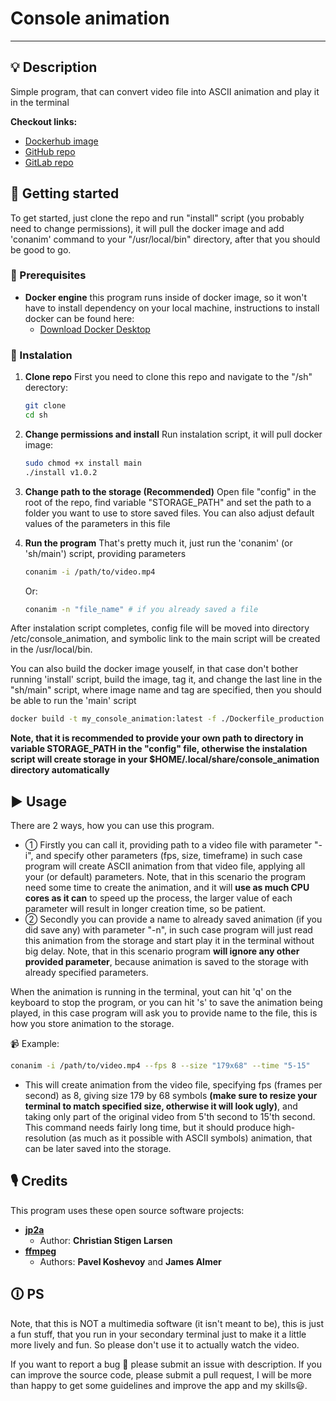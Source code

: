# Console animation

---

## 💡 Description

Simple program, that can convert video file into ASCII animation and play it in the terminal

**Checkout links:**
* [Dockerhub image](https://hub.docker.com/repository/docker/maksimphono/console_animation/general)
* [GitHub repo](https://github.com/maksimphono/console_animation)
* [GitLab repo](https://gitlab.com/maksimphono/console_video)

## 🚀 Getting started

To get started, just clone the repo and run "install" script (you probably need to change permissions), it will pull the docker image and add 'conanim' command to your "/usr/local/bin" directory, after that you should be good to go.

### 🧰 Prerequisites
* **Docker engine** this program runs inside of docker image, so it won't have to install dependency on your local machine, instructions to install docker can be found here:
    * [Download Docker Desktop](https://www.docker.com/products/docker-desktop)

### 🔨 Instalation
1. **Clone repo** First you need to clone this repo and navigate to the "/sh" derectory:
    ```bash
    git clone 
    cd sh
    ```
2. **Change permissions and install** Run instalation script, it will pull docker image:
    ```bash
    sudo chmod +x install main
    ./install v1.0.2
    ```

3. **Change path to the storage (Recommended)** Open file "config" in the root of the repo, find variable "STORAGE_PATH" and set the path to a folder you want to use to store saved files. You can also adjust default values of the parameters in this file

4. **Run the program** That's pretty much it, just run the 'conanim' (or 'sh/main') script, providing parameters
    ```bash
    conanim -i /path/to/video.mp4
    ```
    Or:
    ```bash
    conanim -n "file_name" # if you already saved a file
    ```

After instalation script completes, config file will be moved into directory /etc/console_animation, and symbolic link to the main script will be created in the /usr/local/bin.

You can also build the docker image youself, in that case don't bother running 'install' script, build the image, tag it, and change the last line in the "sh/main" script, where image name and tag are specified, then you should be able to run the 'main' script
```bash
docker build -t my_console_animation:latest -f ./Dockerfile_production .
```

**Note, that it is recommended to provide your own path to directory in variable STORAGE_PATH in the "config" file, otherwise the instalation script will create storage in your $HOME/.local/share/console_animation directory automatically**

## ▶️ Usage
There are 2 ways, how you can use this program. 
- ① Firstly you can call it, providing path to a video file with parameter "-i", and specify other parameters (fps, size, timeframe) in such case program will create ASCII animation from that video file, applying all your (or default) parameters. Note, that in this scenario the program need some time to create the animation, and it will **use as much CPU cores as it can** to speed up the process, the larger value of each parameter will result in longer creation time, so be patient. 
- ② Secondly you can provide a name to already saved animation (if you did save any) with parameter "-n", in such case program will just read this animation from the storage and start play it in the terminal without big delay. Note, that in this scenario program **will ignore any other provided parameter**, because animation is saved to the storage with already specified parameters.

When the animation is running in the terminal, yout can hit 'q' on the keyboard to stop the program, or you can hit 's' to save the animation being played, in this case program will ask you to provide name to the file, this is how you store animation to the storage.

📹 Example:
```bash
conanim -i /path/to/video.mp4 --fps 8 --size "179x68" --time "5-15"
```
* This will create animation from the video file, specifying fps (frames per second) as 8, giving size 179 by 68 symbols **(make sure to resize your terminal to match specified size, otherwise it will look ugly)**, and taking only part of the original video from 5'th second to 15'th second. This command needs fairly long time, but it should produce high-resolution (as much as it possible with ASCII symbols) animation, that can be later saved into the storage.

## 🎙️ Credits
This program uses these open source software projects:
- **[jp2a](https://github.com/cslarsen/jp2a)**
    - Author: **Christian Stigen Larsen**
- **[ffmpeg](https://github.com/FFmpeg/FFmpeg)**
    - Authors: **Pavel Koshevoy** and **James Almer**

## 🛈 PS
Note, that this is NOT a multimedia software (it isn't meant to be), this is just a fun stuff, that you run in your secondary terminal just to make it a little more lively and fun. So please don't use it to actually watch the video.

If you want to report a bug 🐛 please submit an issue with description. If you can improve the source code, please submit a pull request, I will be more than happy to get some guidelines and improve the app and my skills😃.